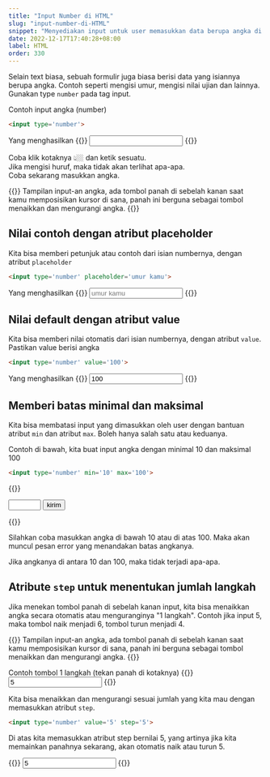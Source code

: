 ```yaml
---
title: "Input Number di HTML"
slug: "input-number-di-HTML"
snippet: "Menyediakan input untuk user memasukkan data berupa angka di formulir HTML"
date: 2022-12-17T17:40:28+08:00
label: HTML
order: 330
---
```


Selain text biasa, sebuah formulir juga biasa berisi data yang isiannya berupa angka. Contoh seperti mengisi umur, mengisi nilai ujian dan lainnya. Gunakan type `number` pada tag input.

Contoh input angka (number)
```html
<input type='number'>
```

Yang menghasilkan
{{<rawhtml>}}
<input type='number'>
{{</rawhtml>}}

Coba klik kotaknya  👆🏼 dan ketik sesuatu.  
Jika mengisi huruf, maka tidak akan terlihat apa-apa.  
Coba sekarang masukkan angka.

{{<alert class="info">}}
Tampilan input-an angka, ada tombol panah di sebelah kanan saat kamu memposisikan kursor di sana, panah ini berguna sebagai tombol menaikkan dan mengurangi angka.
{{</alert>}}

## Nilai contoh dengan atribut placeholder
Kita bisa memberi petunjuk atau contoh dari isian numbernya, dengan atribut `placeholder`

```html
<input type='number' placeholder='umur kamu'>
```

Yang menghasilkan
{{<rawhtml>}}
<input type='number' placeholder='umur kamu'>
{{</rawhtml>}}

## Nilai default dengan atribut value
Kita bisa memberi nilai otomatis dari isian numbernya, dengan atribut `value`. Pastikan value berisi angka

```html
<input type='number' value='100'>
```

Yang menghasilkan
{{<rawhtml>}}
<input type='number' value='100'>
{{</rawhtml>}}

## Memberi batas minimal dan maksimal
Kita bisa membatasi input yang dimasukkan oleh user dengan bantuan atribut `min` dan atribut `max`. Boleh hanya salah satu atau keduanya.

Contoh di bawah, kita buat input angka dengan minimal 10 dan maksimal 100
```html
<input type='number' min='10' max='100'>
```

{{<rawhtml>}}
<form action="#">
<input type='number' min='10' max='100' class='p-1'>
<input type='submit' value="kirim" class='bg-gray-100 p-1'/>
</form>
{{</rawhtml>}}

Silahkan coba masukkan angka di bawah 10 atau di atas 100. Maka akan muncul pesan error yang menandakan batas angkanya.   

Jika angkanya di antara 10 dan 100, maka tidak terjadi apa-apa.

## Atribute `step` untuk menentukan jumlah langkah
Jika menekan tombol panah di sebelah kanan input, kita bisa menaikkan angka secara otomatis atau menguranginya "1 langkah". Contoh jika input 5, maka tombol naik menjadi 6, tombol turun menjadi 4.

{{<alert class="info">}}
Tampilan input-an angka, ada tombol panah di sebelah kanan saat kamu memposisikan kursor di sana, panah ini berguna sebagai tombol menaikkan dan mengurangi angka.
{{</alert>}}

Contoh tombol 1 langkah (tekan panah di kotaknya)
{{<rawhtml>}}
<input type='number' value='5'>
{{</rawhtml>}}

Kita bisa menaikkan dan mengurangi sesuai jumlah yang kita mau dengan memasukkan atribut `step`.

```html
<input type='number' value='5' step='5'>
```

Di atas kita memasukkan atribut step bernilai 5, yang artinya jika kita memainkan panahnya sekarang, akan otomatis naik atau turun 5.

{{<rawhtml>}}
<input type='number' value='5' step='5'>
{{</rawhtml>}}